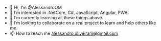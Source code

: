 - 👋 Hi, I’m @AlessandroOM
- 👀 I’m interested in .NetCore, C#, JavaScript, Angular, PWA.
- 🌱 I’m currently learning all these things above.
- 💞️ I’m looking to collaborate on a real project to learn and help others like me.
- 📫 How to reach me alessandro.oliveiram@gmail.com

<!---
AlessandroOM/AlessandroOM is a ✨ special ✨ repository because its `README.md` (this file) appears on your GitHub profile.
You can click the Preview link to take a look at your changes.
--->
